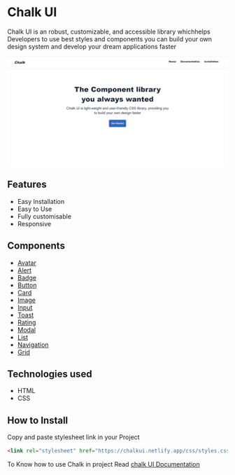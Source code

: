 # Chalk UI

Chalk UI is an robust, customizable, and accessible library whichhelps Developers to use best styles and components you can build
your own design system and develop your dream applications faster

![Chalk UI](assets/images/Landingpage.png)

## Features

- Easy Installation
- Easy to Use
- Fully customisable
- Responsive

## Components

- [Avatar](https://chalkui.netlify.app/documentation.html#component-avatar)
- [Alert](https://chalkui.netlify.app/documentation.html#component-Alert)
- [Badge](https://chalkui.netlify.app/documentation.html#component-badge)
- [Button](https://chalkui.netlify.app/documentation.html#component-button)
- [Card](https://chalkui.netlify.app/documentation.html#component-card)
- [Image](https://chalkui.netlify.app/documentation.html#component-image)
- [Input](https://chalkui.netlify.app/documentation.html#component-input)
- [Toast](https://chalkui.netlify.app/documentation.html#component-toast)
- [Rating](https://chalkui.netlify.app/documentation.html#component-rating)
- [Modal](https://chalkui.netlify.app/documentation.html#component-modal)
- [List](https://chalkui.netlify.app/documentation.html#component-list)
- [Navigation](https://chalkui.netlify.app/documentation.html#component-navigation)
- [Grid](https://chalkui.netlify.app/documentation.html#component-grid)

## Technologies used

- HTML
- CSS

## How to Install

Copy and paste stylesheet link in your Project

```html
<link rel="stylesheet" href="https://chalkui.netlify.app/css/styles.css" />
```

To Know how to use Chalk in project Read [chalk UI Documentation](https://chalkui.netlify.app)
